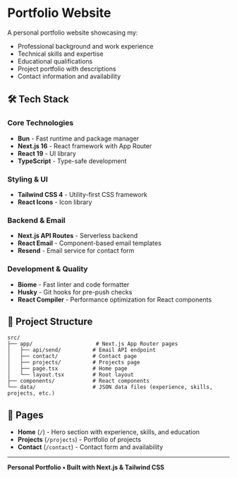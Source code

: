 # Portfolio Website

A personal portfolio website showcasing my:
- Professional background and work experience
- Technical skills and expertise
- Educational qualifications
- Project portfolio with descriptions
- Contact information and availability

## 🛠️ Tech Stack

### Core Technologies
- **Bun** - Fast runtime and package manager
- **Next.js 16** - React framework with App Router
- **React 19** - UI library
- **TypeScript** - Type-safe development

### Styling & UI
- **Tailwind CSS 4** - Utility-first CSS framework
- **React Icons** - Icon library

### Backend & Email
- **Next.js API Routes** - Serverless backend
- **React Email** - Component-based email templates
- **Resend** - Email service for contact form

### Development & Quality
- **Biome** - Fast linter and code formatter
- **Husky** - Git hooks for pre-push checks
- **React Compiler** - Performance optimization for React components

## 📁 Project Structure

```
src/
├── app/                    # Next.js App Router pages
│   ├── api/send/          # Email API endpoint
│   ├── contact/           # Contact page
│   ├── projects/          # Projects page
│   ├── page.tsx           # Home page
│   └── layout.tsx         # Root layout
├── components/            # React components
└── data/                  # JSON data files (experience, skills, projects, etc.)
```

## 📄 Pages

- **Home** (`/`) - Hero section with experience, skills, and education
- **Projects** (`/projects`) - Portfolio of projects
- **Contact** (`/contact`) - Contact form and availability

---

**Personal Portfolio • Built with Next.js & Tailwind CSS**
